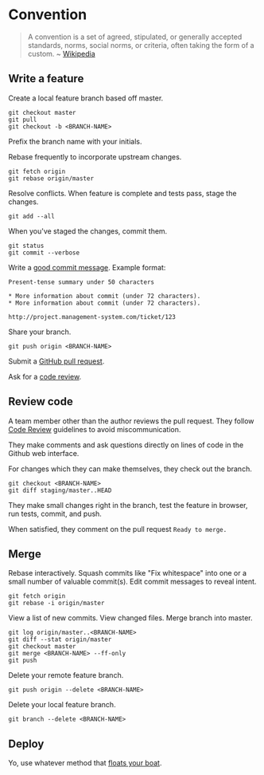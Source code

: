 Convention
==========

> A convention is a set of agreed, stipulated, or generally accepted standards,
> norms, social norms, or criteria, often taking the form of a custom.
> ~ [Wikipedia][1]


Write a feature
---------------

Create a local feature branch based off master.

    git checkout master
    git pull
    git checkout -b <BRANCH-NAME>

Prefix the branch name with your initials.

Rebase frequently to incorporate upstream changes.

    git fetch origin
    git rebase origin/master

Resolve conflicts. When feature is complete and tests pass, stage the changes.

    git add --all

When you've staged the changes, commit them.

    git status
    git commit --verbose

Write a [good commit message][2]. Example format:

    Present-tense summary under 50 characters

    * More information about commit (under 72 characters).
    * More information about commit (under 72 characters).

    http://project.management-system.com/ticket/123

Share your branch.

    git push origin <BRANCH-NAME>

Submit a [GitHub pull request][3].

Ask for a [code review][4].


Review code
-----------

A team member other than the author reviews the pull request. They follow 
[Code Review][4] guidelines to avoid miscommunication.

They make comments and ask questions directly on lines of code in the Github web
interface.

For changes which they can make themselves, they check out the branch.

    git checkout <BRANCH-NAME>
    git diff staging/master..HEAD

They make small changes right in the branch, test the feature in browser, run
tests, commit, and push.

When satisfied, they comment on the pull request `Ready to merge.`


Merge
-----

Rebase interactively. Squash commits like "Fix whitespace" into one or a small
number of valuable commit(s). Edit commit messages to reveal intent.

    git fetch origin
    git rebase -i origin/master

View a list of new commits. View changed files. Merge branch into master.

    git log origin/master..<BRANCH-NAME>
    git diff --stat origin/master
    git checkout master
    git merge <BRANCH-NAME> --ff-only
    git push

Delete your remote feature branch.

    git push origin --delete <BRANCH-NAME>

Delete your local feature branch.

    git branch --delete <BRANCH-NAME>


Deploy
------

Yo, use whatever method that [floats your boat][5].

[1]: "http://en.wikipedia.org/wiki/Convention_(norm)"
[2]: http://tbaggery.com/2008/04/19/a-note-about-git-commit-messages.html
[3]: https://help.github.com/articles/using-pull-requests/
[4]: ../code-review/README.md
[5]: http://en.wiktionary.org/wiki/whatever_floats_your_boat